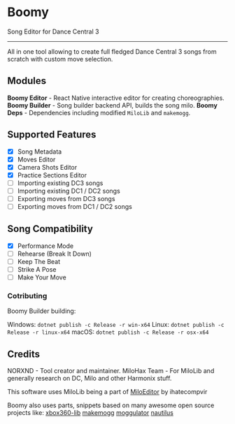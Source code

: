 # Boomy

Song Editor for Dance Central 3

---

All in one tool allowing to create full fledged Dance Central 3 songs from scratch with custom move selection.

## Modules

**Boomy Editor** - React Native interactive editor for creating choreographies.
**Boomy Builder** - Song builder backend API, builds the song milo.
**Boomy Deps** - Dependencies including modified `MiloLib` and `makemogg`.

## Supported Features

-   [x] Song Metadata
-   [x] Moves Editor
-   [x] Camera Shots Editor
-   [x] Practice Sections Editor
-   [ ] Importing existing DC3 songs
-   [ ] Importing existing DC1 / DC2 songs
-   [ ] Exporting moves from DC3 songs
-   [ ] Exporting moves from DC1 / DC2 songs

## Song Compatibility

-   [x] Performance Mode
-   [ ] Rehearse (Break It Down)
-   [ ] Keep The Beat
-   [ ] Strike A Pose
-   [ ] Make Your Move

### Cotributing

Boomy Builder building:

Windows: `dotnet publish -c Release -r win-x64`
Linux: `dotnet publish -c Release -r linux-x64`
macOS: `dotnet publish -c Release -r osx-x64`

## Credits

NORXND - Tool creator and maintainer.
MiloHax Team - For MiloLib and generally research on DC, Milo and other Harmonix stuff.

This software uses MiloLib being a part of [MiloEditor](https://github.com/ihatecompvir/MiloEditor) by ihatecompvir

Boomy also uses parts, snippets based on many awesome open source projects like:
[xbox360-lib](https://github.com/unknownv2/xbox360-lib/)
[makemogg](https://github.com/maxton/makemogg)
[moggulator](https://github.com/LocalH/moggulator)
[nautilus](https://github.com/trojannemo/Nautilus)
